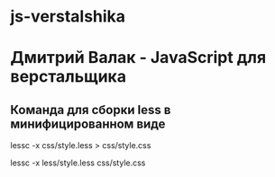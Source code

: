 # js-verstalshika

Дмитрий Валак - JavaScript для верстальщика
==============================================

Команда для сборки less в минифицированном виде
------------------------------------------------
lessc -x css/style.less > css/style.css

lessc -x less/style.less css/style.css